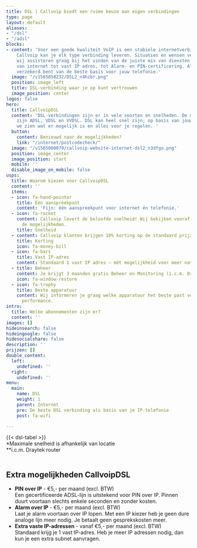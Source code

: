 ```yaml
---
title: DSL | Callvoip biedt een ruime keuze aan eigen verbindingen
type: page
layout: default
aliases:
- "/dsl"
- "/adsl"
blocks:
- content: 'Voor een goede kwaliteit VoIP is een stabiele internetverbinding noodzakelijk.
    Callvoip kan je elk type verbinding leveren. Situaties en wensen verschillen:
    wij assisteren graag bij het vinden van de juiste mix van diensten en producten,
    van internet tot vast IP adres, tot Alarm- en PIN-certificering. Alles zodat je
    verzekerd bent van de beste basis voor jouw telefonie.'
  image: "/v1565858232/DSL2_n4hzbr.png"
  position: image_left
  title: DSL-verbinding waar je op kunt vertrouwen
  image_position: center
logos: false
hero:
  title: CallvoipDSL
  content: 'DSL-verbindingen zijn er in vele soorten en snelheden. De meestvoorkomende
    zijn ADSL, VDSL en VVDSL. DSL kan heel snel zijn; op basis van jouw adres kunnen
    we zien wat er mogelijk is en alles voor je regelen. '
  button:
    content: Benieuwd naar de mogelijkheden?
    link: "/internet/postcodecheck/"
  image: "/v1565000079/callvoip-website-internet-dsl2_n3dfgo.png"
  position: image_center
  image_position: start
  mobile: ''
  disable_image_on_mobile: false
usps:
  title: Waarom kiezen voor CallvoipDSL
  content: ''
  items:
  - icon: fa-hand-pointer
    title: Één aanspreekpunt
    content: 'Fijn: één aanspreekpunt voor internet én telefonie.'
  - icon: fa-rocket
    content: Callvoip levert de beloofde snelheid! Wij bekijken vooraf samen met jou
      de mogelijkheden.
    title: Snelheid
  - content: Callvoip klanten krijgen 10% korting op de standaard prijzen.
    title: Korting
    icon: fa-money-bill
  - icon: fa-bars
    title: Vast IP-adres
    content: Standaard 1 vast IP adres – mét mogelijkheid voor meer natuurlijk.
  - title: Beheer
    content: Je krijgt 3 maanden gratis Beheer en Monitoring (i.c.m. Draytek-router).
    icon: fa-window-restore
  - icon: fa-trophy
    title: Beste apparatuur
    content: Wij informeren je graag welke apparatuur het beste past voor de beste
      performance.
intro:
  title: Welke abonnementen zijn er?
  content: ''
images: []
hideinsearch: false
hideingoogle: false
hidesocialshare: false
description: ''
prijzen: []
double_content:
  left:
    undefined: ''
  right:
    undefined: ''
menu:
  main:
    name: DSL
    weight: 1
    parent: Internet
    pre: De beste DSL verbinding als basis van je IP-telefonie
    post: fa-wifi

---
```

{{< dsl-tabel >}}
<br>
*Maximale snelheid is afhankelijk van locatie<br>
**i.c.m. Draytek router
<br><br>
## Extra mogelijkheden CallvoipDSL

* <b>PIN over IP</b> - €5,- per maand (excl. BTW)<br> Een gecertificeerde ADSL-lijn is uitstekend voor PIN over IP. Pinnen duurt voortaan slechts enkele seconden en zonder kosten.
* <b>Alarm over IP</b> - €5,- per maand (excl. BTW) <br> Laat je alarm voortaan over IP lopen. Met een IP kiezer heb je geen dure analoge lijn meer nodig. Je betaalt geen gesprekskosten meer.
* <b>Extra vaste IP-adressen</b> - vanaf €5,- per maand (excl. BTW) <br> Standaard krijg je 1 vast IP-adres. Heb je meer IP adressen nodig, dan kun je een extra subnet aanvragen.
